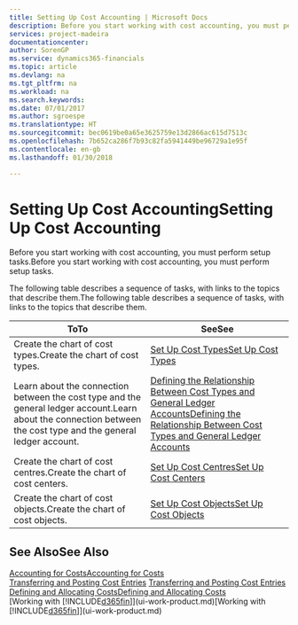 ```yaml
---
title: Setting Up Cost Accounting | Microsoft Docs
description: Before you start working with cost accounting, you must perform setup tasks.
services: project-madeira
documentationcenter: 
author: SorenGP
ms.service: dynamics365-financials
ms.topic: article
ms.devlang: na
ms.tgt_pltfrm: na
ms.workload: na
ms.search.keywords: 
ms.date: 07/01/2017
ms.author: sgroespe
ms.translationtype: HT
ms.sourcegitcommit: bec0619be0a65e3625759e13d2866ac615d7513c
ms.openlocfilehash: 7b652ca286f7b93c82fa5941449be96729a1e95f
ms.contentlocale: en-gb
ms.lasthandoff: 01/30/2018

---
```

# <a name="setting-up-cost-accounting"></a><span data-ttu-id="40189-103">Setting Up Cost Accounting</span><span class="sxs-lookup"><span data-stu-id="40189-103">Setting Up Cost Accounting</span></span>
<span data-ttu-id="40189-104">Before you start working with cost accounting, you must perform setup tasks.</span><span class="sxs-lookup"><span data-stu-id="40189-104">Before you start working with cost accounting, you must perform setup tasks.</span></span>  

 <span data-ttu-id="40189-105">The following table describes a sequence of tasks, with links to the topics that describe them.</span><span class="sxs-lookup"><span data-stu-id="40189-105">The following table describes a sequence of tasks, with links to the topics that describe them.</span></span>

|<span data-ttu-id="40189-106">To</span><span class="sxs-lookup"><span data-stu-id="40189-106">To</span></span>|<span data-ttu-id="40189-107">See</span><span class="sxs-lookup"><span data-stu-id="40189-107">See</span></span>|  
|--------|---------|  
|<span data-ttu-id="40189-108">Create the chart of cost types.</span><span class="sxs-lookup"><span data-stu-id="40189-108">Create the chart of cost types.</span></span>|[<span data-ttu-id="40189-109">Set Up Cost Types</span><span class="sxs-lookup"><span data-stu-id="40189-109">Set Up Cost Types</span></span>](finance-how-to-set-up-cost-types.md)|  
|<span data-ttu-id="40189-110">Learn about the connection between the cost type and the general ledger account.</span><span class="sxs-lookup"><span data-stu-id="40189-110">Learn about the connection between the cost type and the general ledger account.</span></span>|[<span data-ttu-id="40189-111">Defining the Relationship Between Cost Types and General Ledger Accounts</span><span class="sxs-lookup"><span data-stu-id="40189-111">Defining the Relationship Between Cost Types and General Ledger Accounts</span></span>](finance-defining-the-relationship-between-cost-types-and-general-ledger-accounts.md)|  
|<span data-ttu-id="40189-112">Create the chart of cost centres.</span><span class="sxs-lookup"><span data-stu-id="40189-112">Create the chart of cost centers.</span></span>|[<span data-ttu-id="40189-113">Set Up Cost Centres</span><span class="sxs-lookup"><span data-stu-id="40189-113">Set Up Cost Centers</span></span>](finance-how-to-set-up-cost-centers.md)|  
|<span data-ttu-id="40189-114">Create the chart of cost objects.</span><span class="sxs-lookup"><span data-stu-id="40189-114">Create the chart of cost objects.</span></span>|[<span data-ttu-id="40189-115">Set Up Cost Objects</span><span class="sxs-lookup"><span data-stu-id="40189-115">Set Up Cost Objects</span></span>](finance-how-to-set-up-cost-objects.md)|  

## <a name="see-also"></a><span data-ttu-id="40189-116">See Also</span><span class="sxs-lookup"><span data-stu-id="40189-116">See Also</span></span>  
[<span data-ttu-id="40189-117">Accounting for Costs</span><span class="sxs-lookup"><span data-stu-id="40189-117">Accounting for Costs</span></span>](finance-manage-cost-accounting.md)  
<span data-ttu-id="40189-118">[Transferring and Posting Cost Entries](finance-transfer-and-post-cost-entries.md) </span><span class="sxs-lookup"><span data-stu-id="40189-118">[Transferring and Posting Cost Entries](finance-transfer-and-post-cost-entries.md) </span></span>  
[<span data-ttu-id="40189-119">Defining and Allocating Costs</span><span class="sxs-lookup"><span data-stu-id="40189-119">Defining and Allocating Costs</span></span>](finance-define-and-allocate-costs.md)  
<span data-ttu-id="40189-120">[Working with [!INCLUDE[d365fin](includes/d365fin_md.md)]](ui-work-product.md)</span><span class="sxs-lookup"><span data-stu-id="40189-120">[Working with [!INCLUDE[d365fin](includes/d365fin_md.md)]](ui-work-product.md)</span></span>

